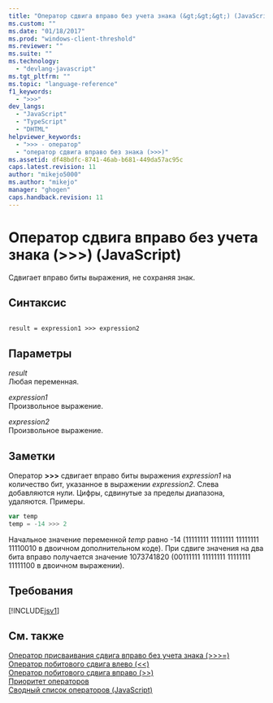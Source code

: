```yaml
---
title: "Оператор сдвига вправо без учета знака (&gt;&gt;&gt;) (JavaScript) | Microsoft Docs"
ms.custom: ""
ms.date: "01/18/2017"
ms.prod: "windows-client-threshold"
ms.reviewer: ""
ms.suite: ""
ms.technology: 
  - "devlang-javascript"
ms.tgt_pltfrm: ""
ms.topic: "language-reference"
f1_keywords: 
  - ">>>"
dev_langs: 
  - "JavaScript"
  - "TypeScript"
  - "DHTML"
helpviewer_keywords: 
  - ">>> - оператор"
  - "оператор сдвига вправо без знака (>>>)"
ms.assetid: df48bdfc-8741-46ab-b681-449da57ac95c
caps.latest.revision: 11
author: "mikejo5000"
ms.author: "mikejo"
manager: "ghogen"
caps.handback.revision: 11
---
```

# Оператор сдвига вправо без учета знака (&gt;&gt;&gt;) (JavaScript)
Сдвигает вправо биты выражения, не сохраняя знак.  
  
## Синтаксис  
  
```  
  
result = expression1 >>> expression2  
```  
  
## Параметры  
 *result*  
 Любая переменная.  
  
 *expression1*  
 Произвольное выражение.  
  
 *expression2*  
 Произвольное выражение.  
  
## Заметки  
 Оператор **\>\>\>** сдвигает вправо биты выражения *expression1* на количество бит, указанное в выражении *expression2*.  Слева добавляются нули.  Цифры, сдвинутые за пределы диапазона, удаляются.  Примеры.  
  
```javascript  
var temp  
temp = -14 >>> 2  
```  
  
 Начальное значение переменной *temp* равно \-14 \(11111111 11111111 11111111 11110010 в двоичном дополнительном коде\).  При сдвиге значения на два бита вправо получается значение 1073741820 \(00111111 11111111 11111111 11111100 в двоичном выражении\).  
  
## Требования  
 [!INCLUDE[jsv1](../../javascript/misc/includes/jsv1-md.md)]  
  
## См. также  
 [Оператор присваивания сдвига вправо без учета знака \(\>\>\>\=\)](../../javascript/reference/unsigned-right-shift-assignment-operator-decrement-equal-javascript.md)   
 [Оператор побитового сдвига влево \(\<\<\)](../../javascript/reference/bitwise-left-shift-operator-decrement-javascript.md)   
 [Оператор побитового сдвига вправо \(\>\>\)](../../javascript/reference/bitwise-right-shift-operator-decrement-javascript.md)   
 [Приоритет операторов](../../javascript/operator-subtractprecedence-javascript.md)   
 [Сводный список операторов \(JavaScript\)](../../javascript/misc/operator-subtractsummary-javascript.md)